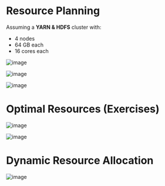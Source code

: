 # Resource Planning

Assuming a **YARN & HDFS** cluster with:
- 4 nodes
- 64 GB each
- 16 cores each

![image](https://user-images.githubusercontent.com/59940078/182343833-224a6430-e5c6-499f-894c-5bcaa20ce8b1.png)

![image](https://user-images.githubusercontent.com/59940078/182343910-58526611-207a-4aab-b141-92024d1bcb83.png)

![image](https://user-images.githubusercontent.com/59940078/182344065-08f37288-1a90-4409-b0d5-257441d2862e.png)

# Optimal Resources (Exercises)

![image](https://user-images.githubusercontent.com/59940078/182344816-07d77691-1022-46dd-a9c2-ee0b229e380b.png)

![image](https://user-images.githubusercontent.com/59940078/182344942-0890dc81-9e1f-43d7-a83d-9a615235feda.png)

# Dynamic Resource Allocation

![image](https://user-images.githubusercontent.com/59940078/182345024-c107257f-3d47-4c07-9dba-7fc08f535175.png)

